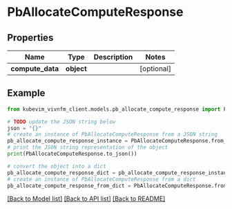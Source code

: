 # PbAllocateComputeResponse


## Properties

Name | Type | Description | Notes
------------ | ------------- | ------------- | -------------
**compute_data** | **object** |  | [optional] 

## Example

```python
from kubevim_vivnfm_client.models.pb_allocate_compute_response import PbAllocateComputeResponse

# TODO update the JSON string below
json = "{}"
# create an instance of PbAllocateComputeResponse from a JSON string
pb_allocate_compute_response_instance = PbAllocateComputeResponse.from_json(json)
# print the JSON string representation of the object
print(PbAllocateComputeResponse.to_json())

# convert the object into a dict
pb_allocate_compute_response_dict = pb_allocate_compute_response_instance.to_dict()
# create an instance of PbAllocateComputeResponse from a dict
pb_allocate_compute_response_from_dict = PbAllocateComputeResponse.from_dict(pb_allocate_compute_response_dict)
```
[[Back to Model list]](../README.md#documentation-for-models) [[Back to API list]](../README.md#documentation-for-api-endpoints) [[Back to README]](../README.md)


